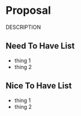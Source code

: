 # Proposal

DESCRIPTION

## Need To Have List

- thing 1
- thing 2

## Nice To Have List

- thing 1
- thing 2
